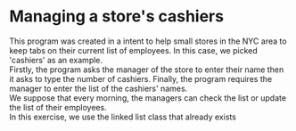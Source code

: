# Managing a store's cashiers
This program was created in a intent to help small stores in the NYC area to keep tabs on their current list of employees. In this case, we picked 'cashiers' as an example.
<br> Firstly, the program asks the manager of the store to enter their name then it asks to type the number of cashiers. Finally, the program requires the manager to enter the list of the cashiers' names.
<br> We suppose that every morning, the managers can check the list or update the list of their employees.
<br> In this exercise, we use the linked list class that already exists
 
 
